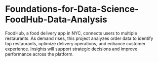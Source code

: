 # Foundations-for-Data-Science-FoodHub-Data-Analysis
FoodHub, a food delivery app in NYC, connects users to multiple restaurants. As demand rises, this project analyzes order data to identify top restaurants, optimize delivery operations, and enhance customer experience. Insights will support strategic decisions and improve performance across the platform.
